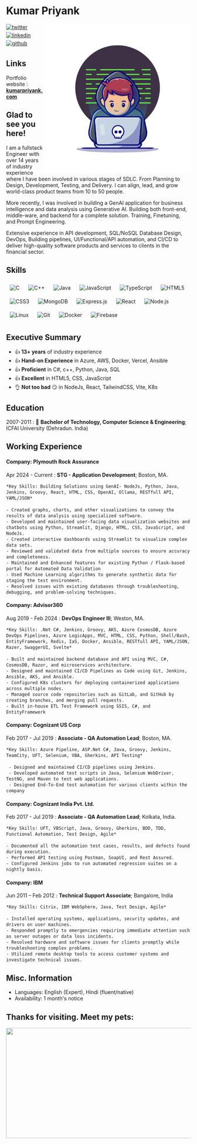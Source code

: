 <p align="left">  
  <h1 align="left">Kumar Priyank</h1>
</p>
<img align="right" width="400" alt="programmer" src="./public/21004063.jpg">
<p align="left">  
  <a href="https://x.com/Priyank_T3i" target="_blank">
  <img src=https://img.shields.io/badge/twitter-%2300acee.svg?&style=for-the-badge&logo=twitter&logoColor=white alt=twitter style="margin-bottom: 5px;" />
  </a>
  <a href="https://www.linkedin.com/in/priyankt3i" target="_blank">
  <img src=https://img.shields.io/badge/linkedin-%231E77B5.svg?&style=for-the-badge&logo=linkedin&logoColor=white alt=linkedin style="margin-bottom: 5px;" />
  </a>
  <a href="https://github.com/priyankt3i" target="_blank">
  <img src=https://img.shields.io/badge/github-%231E77B5.svg?&style=for-the-badge&logo=github&logoColor=white alt=github style="margin-bottom: 5px;" />
  </a> 
</p>
  
## Links

Portfolio website : <b>[kumarpriyank.com](https://kumarpriyank.com/)</b>

## Glad to see you here!  
<p style="margin-right: 10px;" >
  I am a fullstack Engineer with over 14 years of industry experience where I have been involved in various stages of SDLC. From Planning to Design, Development, Testing, and Delivery. I can align, lead, and grow world-class product teams from 10 to 50 people.
</p>
<p style="margin-right: 10px;" >
  More recently, I was involved in building a GenAI application for business intelligence and data analysis using Generative AI. Building both front-end, middle-ware, and backend for a complete solution. Training, Finetuning, and Prompt Engineering.
</p>
<p style="margin-right: 10px;" >
  Extensive experience in API development, SQL/NoSQL Database Design, DevOps, Building pipelines, UI/Functional/API automation, and CI/CD to deliver high-quality software products and services to clients in the financial sector.
</p>

## Skills  
<div>  
<img style="margin: 10px" src="https://profilinator.rishav.dev/skills-assets/c-original.svg" alt="C" height="50" />
<img style="margin: 10px" src="https://profilinator.rishav.dev/skills-assets/cplusplus-original.svg" alt="C++" height="50" /> 
<img style="margin: 10px" src="https://profilinator.rishav.dev/skills-assets/java-original-wordmark.svg" alt="Java" height="50" />
<img style="margin: 10px" src="https://profilinator.rishav.dev/skills-assets/javascript-original.svg" alt="JavaScript" height="50" />
<img style="margin: 10px" src="https://profilinator.rishav.dev/skills-assets/typescript-original.svg" alt="TypeScript" height="50" />
<img style="margin: 10px" src="https://profilinator.rishav.dev/skills-assets/html5-original-wordmark.svg" alt="HTML5" height="50" />
<img style="margin: 10px" src="https://profilinator.rishav.dev/skills-assets/css3-original-wordmark.svg" alt="CSS3" height="50" />           
<img style="margin: 10px" src="https://profilinator.rishav.dev/skills-assets/mongodb-original-wordmark.svg" alt="MongoDB" height="50" /> 
<img style="margin: 10px" src="https://profilinator.rishav.dev/skills-assets/express-original-wordmark.svg" alt="Express.js" height="50" /> 
<img style="margin: 10px" src="https://profilinator.rishav.dev/skills-assets/react-original-wordmark.svg" alt="React" height="50" />  
<img style="margin: 10px" src="https://profilinator.rishav.dev/skills-assets/nodejs-original-wordmark.svg" alt="Node.js" height="50" />    
<img style="margin: 10px" src="https://profilinator.rishav.dev/skills-assets/linux-original.svg" alt="Linux" height="50" />  
<img style="margin: 10px" src="https://profilinator.rishav.dev/skills-assets/git-scm-icon.svg" alt="Git" height="50" />
<img style="margin: 10px" src="https://profilinator.rishav.dev/skills-assets/docker-original-wordmark.svg" alt="Docker" height="50" />
<img style="margin: 10px" src="https://profilinator.rishav.dev/skills-assets/firebase.png" alt="Firebase" height="50" />
</div>  

## Executive Summary

 * :+1: **13+ years** of industry experience
 * :+1: **Hand-on Experience** in Azure, AWS, Docker, Vercel, Ansible
 * :+1: **Proficient** in C#, c++, Python, Java, SQL
 * :+1: **Excellent** in HTML5, CSS, JavaScript
 * :ok_hand: **Not too bad** :smirk: in NodeJs, React, TailwindCSS, Vite, K8s

## Education

2007-2011
:   :school: **Bachelor of Technology, Computer Science & Engineering**; ICFAI University (Dehradun. India)

## Working Experience

#### Company: Plymouth Rock Assurance

Apr 2024 - Current
:   **STG - Application Development**; Boston, MA.

    *Key Skills: Building Solutions using GenAI- NodeJs, Python, Java, Jenkins, Groovy, React, HTML, CSS, OpenAI, Ollama, RESTfull API, YAML/JSON*
    
    - Created graphs, charts, and other visualizations to convey the results of data analysis using specialized software.
    - Developed and maintained user-facing data visualization websites and chatbots using Python, Streamlit, Django, HTML, CSS, JavaScript, and NodeJs.
    - Created interactive dashboards using Streamlit to visualize complex data sets.
    - Reviewed and validated data from multiple sources to ensure accuracy and completeness.
    - Maintained and Enhanced features for existing Python / Flask-based portal for Automated Data Validation
    - Used Machine Learning algorithms to generate synthetic data for staging the test environment.
    - Resolved issues with existing databases through troubleshooting, debugging, and problem-solving techniques.

#### Company: Advisor360

Aug 2019 - Feb 2024
:   **DevOps Engineer III**; Weston, MA.

    *Key Skills: .Net C#, Jenkins, Groovy, AKS, Azure CosmosDB, Azure DevOps Pipelines, Azure LogicApps, MVC, HTML, CSS, Python, Shell/Bash, EntityFramework, Redis, IaS, Docker, Ansible, RESTfull API, YAML/JSON, Razer, SwaggerUI, Svelte*

    - Built and maintained backend database and API using MVC, C#, CosmosDB, Razor, and microservices architecture.
    - Designed and maintained CI/CD Pipelines as Code using Git, Jenkins, Ansible, AKS, and Ansible.
    - Configured K8s clusters for deploying containerized applications across multiple nodes.
    - Managed source code repositories such as GitLab, and GitHub by creating branches, and merging pull requests.
    - Built in-house ETL Test Framework using SSIS, C#, and EntityFramework

#### Company: Cognizant US Corp

Feb 2017 - Jul 2019 
:   **Associate - QA Automation Lead**; Boston, MA.

    *Key Skills: Azure Pipeline, ASP.Net C#, Java, Groovy, Jenkins, TeamCity, UFT, Selenium, VBA, Gherkins, API Testing*

     - Designed and maintained CI/CD pipelines using Jenkins.
     - Developed automated test scripts in Java, Selenium WebDriver, TestNG, and Maven to test web applications.
     - Designed End-To-End test automation for various clients within the company

#### Company: Cognizant India Pvt. Ltd.

Feb 2017 - Jul 2019 
:   **Associate - QA Automation Lead**; Kolkata, India.

    *Key Skills: UFT, VBScript, Java, Groovy, Gherkins, BDD, TDD, Functional Automation, Test Design, Agile*

    - Documented all the automation test cases, results, and defects found during execution.
    - Performed API testing using Postman, SoapUI, and Rest Assured.
    - Configured Jenkins jobs to run automated regression suites on a nightly basis.

#### Company: IBM

Jun 2011 – Feb 2012
:   **Technical Support Associate**; Bangalore, India

    *Key Skills: Citrix, IBM WebSphere, Java, Test Design, Agile*
     
    - Installed operating systems, applications, security updates, and drivers on user machines.
    - Responded promptly to emergencies requiring immediate attention such as server outages or data loss incidents.
    - Resolved hardware and software issues for clients promptly while troubleshooting complex problems.
    - Utilized remote desktop tools to access customer systems and investigate technical issues.

## Misc. Information

* Languages: English (Expert), Hindi (fluent/native)
* Availability: 1 month's notice

## Thanks for visiting. Meet my pets:
<a href="https://github.com/devxb/gitanimals">
<img
  src="https://render.gitanimals.org/farms/priyankt3i"
  width="600"
  height="300"
/>
</a>
